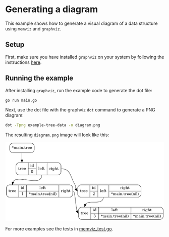 # Generating a diagram
This example shows how to generate a visual diagram of a data structure using `memviz` and `graphviz`.

## Setup
First, make sure you have installed `graphviz` on your system by following the instructions [here](https://graphviz.org/download/).

## Running the example
After installing `graphviz`, run the example code to generate the dot file:
```bash
go run main.go
```

Next, use the dot file with the graphviz `dot` command to generate a PNG diagram:
```bash
dot -Tpng example-tree-data -o diagram.png
```

The resulting `diagram.png` image will look like this:

![Example tree diagram](./example-tree.png)

For more examples see the tests in [memviz_test.go](https://github.com/bradleyjkemp/memviz/blob/master/memviz_test.go).
